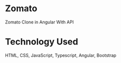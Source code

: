 # Zomato

Zomato Clone in Angular With API

# Technology Used

HTML, CSS, JavaScript, Typescript, Angular, Bootstrap


